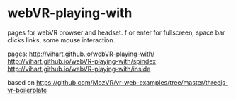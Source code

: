webVR-playing-with
==================

pages for webVR browser and headset.
f or enter for fullscreen, space bar clicks links, some mouse interaction.

pages:
http://vihart.github.io/webVR-playing-with/
http://vihart.github.io/webVR-playing-with/spindex
http://vihart.github.io/webVR-playing-with/inside

based on https://github.com/MozVR/vr-web-examples/tree/master/threejs-vr-boilerplate
